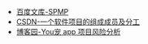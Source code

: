 - [百度文库-SPMP](https://wenku.baidu.com/view/68c70e9fd2f34693daef5ef7ba0d4a7302766c0f)
- [CSDN-一个软件项目的组成成员及分工](https://blog.csdn.net/Dian0dian0/article/details/99703807)
- [博客园-You宠 app 项目风险分析](https://www.cnblogs.com/YWang123/p/16157884.html)
